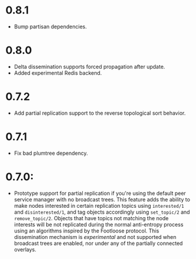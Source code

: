 # 0.8.1

* Bump partisan dependencies.

# 0.8.0

* Delta dissemination supports forced propagation after update.
* Added experimental Redis backend.

# 0.7.2

* Add partial replication support to the reverse topological sort behavior.

# 0.7.1

* Fix bad plumtree dependency.

# 0.7.0:

* Prototype support for partial replication if you're using the default peer service manager with no broadcast trees.  This feature adds the ability to make nodes interested in certain replication topics using `interested/1` and `disinterested/1`, and tag objects accordingly using `set_topic/2` and `remove_topic/2`.  Objects that have topics not matching the node interests will be not replicated during the normal anti-entropy process using an algorithms inspired by the Footloose protocol.  This dissemination mechanism is *experimental* and not supported when broadcast trees are enabled, nor under any of the partially connected overlays.
